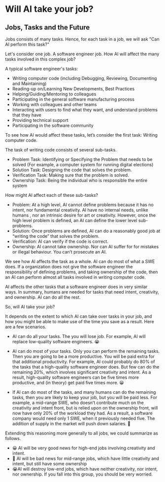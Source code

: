 # Will AI take your job? 
## Jobs, Tasks and the Future

Jobs consists of many tasks. Hence, for each task in a job, we will ask "Can AI perform this task?"

Let's consider one job. A software engineer job. How AI will affect the many tasks involved in this complex job?

A typical software engineer's tasks:

* Writing computer code (including Debugging, Reviewing, Documenting and Maintaining)
* Reading-up on/Learning New Developments, Best Practices
* Helping/Guiding/Mentoring to colleagues
* Participating in the general software manufacturing process
* Working with colleagues and other teams
* Interacting with users to find what they want, and understand problems that they have
* Providing technical support
* Participating in the software community

To see how AI would affect these tasks, let’s consider the first task: Writing computer code.

The task of writing code consists of several sub-tasks.

* Problem Task: Identifying or Specifying the Problem that needs to be solved (For example, a computer system for running digital elections)
* Solution Task: Designing the code that solves the problem.
* Verification Task: Making sure that the problem is solved.
* Ownership Task: Being the individual who is responsible the entire system

How might AI affect each of these sub-tasks?

* Problem: At a high level, AI cannot define problems because it has no intent, nor fundamental creativity. AI have no internal needs, unlike humans , nor an intrinsic desire for art or creativity. However, once the high level problem is defined, an AI can define the lower level sub-problems. 
* Solution: Once problems are defined, AI can do a reasonably good job at “writing the code” that solves the problem. 
* Verification: AI can verify if the code is correct. 
* Ownership: AI cannot take ownership. Nor can AI suffer for for mistakes or illegal behaviour. You can’t prosecute an AI.

We see how AI affects the task as a whole. AI can do most of what a SWE does. If a organization does not give the software engineer the responsibility of defining problems, and taking ownership of the code, then an AI can perform almost all tasks involved in writing computer code.

AI affects the other tasks that a software engineer does in very similar ways. In summary, humans are needed for tasks that need intent, creativity, and ownership. AI can do all the rest.

So, will AI take your job?

It depends on the extent to which AI can take over tasks in your job, and how you might be able to make use of the time you save as a result. Here are a few scenarios.

* AI can do all your tasks. The you will lose job. For example, AI will replace low-quality software engineers. 😭

* AI can do most of your tasks. Only you can perform the remaining tasks. Then you are going to be a more productive. You will be paid extra for that additional productivity. For example, AI could probably do 80% of the tasks that a high-quality software engineer does. But few can do the remaining 20%, which involves significant creativity and intent. As a result, high-quality software engineers can be five times more productive, and (in theory) get paid five times more. 😀

* If AI can do most of the tasks, and many humans can do the remaining tasks, then you are likely to keep your job, but you will be paid less. For example, a mid-range SWE, who doesn’t contribute much on the creativity and intent front, but is relied upon on the ownership front, will now have only 20% of the workload they had. As a result, a software company would need only 1 SWE, when it previously needed five. The addition of supply in the market will push down salaries. 🫤

Extending this reasoning more generally to all jobs, we could summarize as follows.

* 😀 AI will be very good news for high-end jobs involving creativity and intent.
* 🫤 AI will be bad news for mid-range jobs, which have little creativity and intent, but still have some ownership
* 😭AI will destroy low-end jobs, which have neither creativity, nor intent, nor ownership. If you fall into this group, you should be very worried.



